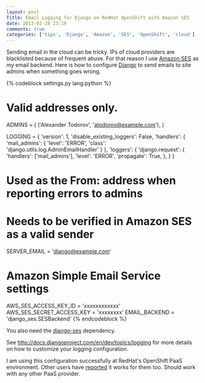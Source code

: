 ```yaml
---
layout: post
Title: Email Logging for Django on RedHat OpenShift with Amazon SES
date: 2013-02-28 23:19
comments: true
categories: ['tips', 'Django', 'Amazon', 'SES', 'OpenShift', 'cloud']
---
```


Sending email in the cloud can be tricky. IPs of cloud providers are blacklisted
because of frequent abuse. For that reason I use
[Amazon SES](http://aws.amazon.com/ses/) as my email backend. Here is how to
configure [Django](https://www.djangoproject.com/) to send emails to site admins
when something goes wrong.

{% codeblock settings.py lang:python %}
# Valid addresses only.
ADMINS = (
    ('Alexander Todorov', 'atodorov@example.com'),
)

LOGGING = {
    'version': 1,
    'disable_existing_loggers': False,
    'handlers': {
        'mail_admins': {
            'level': 'ERROR',
            'class': 'django.utils.log.AdminEmailHandler'
        }
    },
    'loggers': {
        'django.request': {
            'handlers': ['mail_admins'],
            'level': 'ERROR',
            'propagate': True,
        },
    }
}
 
# Used as the From: address when reporting errors to admins
# Needs to be verified in Amazon SES as a valid sender
SERVER_EMAIL = 'django@example.com'

# Amazon Simple Email Service settings
AWS_SES_ACCESS_KEY_ID = 'xxxxxxxxxxxx'
AWS_SES_SECRET_ACCESS_KEY = 'xxxxxxxx'
EMAIL_BACKEND = 'django_ses.SESBackend'
{% endcodeblock %}

You also need the [django-ses](https://github.com/hmarr/django-ses)
dependency.

See <http://docs.djangoproject.com/en/dev/topics/logging> for
more details on how to customize your logging configuration.


I am using this configuration successfully at RedHat's OpenShift PaaS environment.
Other users have
[reported](https://openshift.redhat.com/community/forums/express/missing-email-on-500-ise-w-django)
it works for them too. Should work with any other PaaS provider.



